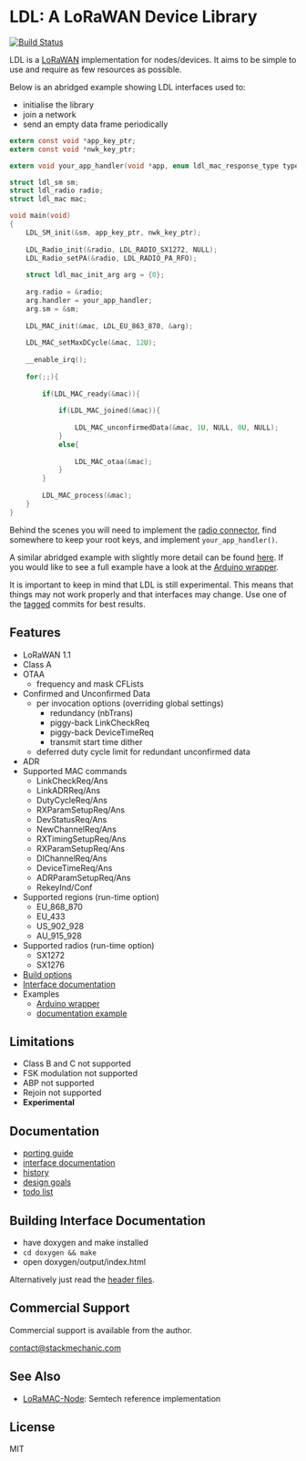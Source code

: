 LDL: A LoRaWAN Device Library
=============================

[![Build Status](https://travis-ci.org/cjhdev/lora_device_lib.svg?branch=master)](https://travis-ci.org/cjhdev/lora_device_lib)

LDL is a [LoRaWAN](https://en.wikipedia.org/wiki/LoRa#LoRaWAN) implementation for nodes/devices.
It aims to be simple to use and require as few resources as possible.

Below is an abridged example showing LDL interfaces used to:

- initialise the library
- join a network
- send an empty data frame periodically

~~~ C
extern const void *app_key_ptr;
extern const void *nwk_key_ptr;

extern void your_app_handler(void *app, enum ldl_mac_response_type type, const union ldl_mac_response_arg *arg);

struct ldl_sm sm;
struct ldl_radio radio;
struct ldl_mac mac;

void main(void)
{
    LDL_SM_init(&sm, app_key_ptr, nwk_key_ptr);
    
    LDL_Radio_init(&radio, LDL_RADIO_SX1272, NULL);
    LDL_Radio_setPA(&radio, LDL_RADIO_PA_RFO);
    
    struct ldl_mac_init_arg arg = {0};
    
    arg.radio = &radio;
    arg.handler = your_app_handler;    
    arg.sm = &sm;
    
    LDL_MAC_init(&mac, LDL_EU_863_870, &arg);
    
    LDL_MAC_setMaxDCycle(&mac, 12U);
    
    __enable_irq();
    
    for(;;){
    
        if(LDL_MAC_ready(&mac)){
           
            if(LDL_MAC_joined(&mac)){
                
                LDL_MAC_unconfirmedData(&mac, 1U, NULL, 0U, NULL);
            }
            else{
                
                LDL_MAC_otaa(&mac);
            }            
        }
        
        LDL_MAC_process(&mac);            
    }    
}
~~~

Behind the scenes you will need to implement the [radio connector](https://cjhdev.github.io/lora_device_lib_api/group__ldl__radio__connector.html), 
find somewhere to keep your root keys, and implement `your_app_handler()`.

A similar abridged example with slightly more detail can be found [here](examples/doxygen/example.c).
If you would like to see a full example have a look at the [Arduino wrapper](wrappers/arduino/out).

It is important to keep in mind that LDL is still experimental. This means that things may not work properly and that
interfaces may change. Use one of the [tagged](https://github.com/cjhdev/lora_device_lib/releases) commits for best results.

## Features

- LoRaWAN 1.1
- Class A
- OTAA
    - frequency and mask CFLists
- Confirmed and Unconfirmed Data
    - per invocation options (overriding global settings)
        - redundancy (nbTrans)
        - piggy-back LinkCheckReq
        - piggy-back DeviceTimeReq
        - transmit start time dither
    - deferred duty cycle limit for redundant unconfirmed data
- ADR
- Supported MAC commands
    - LinkCheckReq/Ans
    - LinkADRReq/Ans
    - DutyCycleReq/Ans
    - RXParamSetupReq/Ans
    - DevStatusReq/Ans
    - NewChannelReq/Ans
    - RXTimingSetupReq/Ans
    - RXParamSetupReq/Ans
    - DlChannelReq/Ans
    - DeviceTimeReq/Ans
    - ADRParamSetupReq/Ans
    - RekeyInd/Conf
- Supported regions (run-time option)
    - EU_868_870
    - EU_433
    - US_902_928
    - AU_915_928
- Supported radios (run-time option)
    - SX1272
    - SX1276
- [Build options](https://cjhdev.github.io/lora_device_lib_api/group__ldl__build__options.html)
- [Interface documentation](https://cjhdev.github.io/lora_device_lib_api/)
- Examples
    - [Arduino wrapper](wrappers/arduino/output/arduino_ldl)
    - [documentation example](examples/doxygen/example.c)
    
## Limitations

- Class B and C not supported
- FSK modulation not supported
- ABP not supported
- Rejoin not supported
- **Experimental**

## Documentation

- [porting guide](porting.md)
- [interface documentation](https://cjhdev.github.io/lora_device_lib_api/)
- [history](history.md)
- [design goals](design_goals.md)
- [todo list](todo.md)

## Building Interface Documentation

- have doxygen and make installed
- `cd doxygen && make`
- open doxygen/output/index.html

Alternatively just read the [header files](include).

## Commercial Support

Commercial support is available from the author.

contact@stackmechanic.com

## See Also

- [LoRaMAC-Node](https://github.com/Lora-net/LoRaMac-node): Semtech reference implementation

## License

MIT
